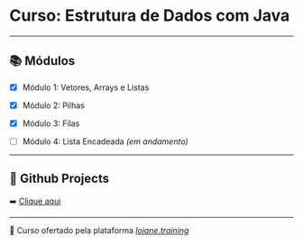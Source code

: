 # Curso: Estrutura de Dados com Java

---

## 📚 Módulos

 - [x] Módulo 1: Vetores, Arrays e Listas

 - [x] Módulo 2: Pilhas

 - [x] Módulo 3: Filas

 - [ ] Módulo 4: Lista Encadeada _(em andamento)_
---

## :pushpin:	Github Projects

➡️ [Clique aqui](https://github.com/brunadelmourosilva/womakerscode-estrutura-de-dados/projects/1)

---

🦋 Curso ofertado pela plataforma [_loiane.training_](https://loiane.training/curso/estrutura-de-dados)
